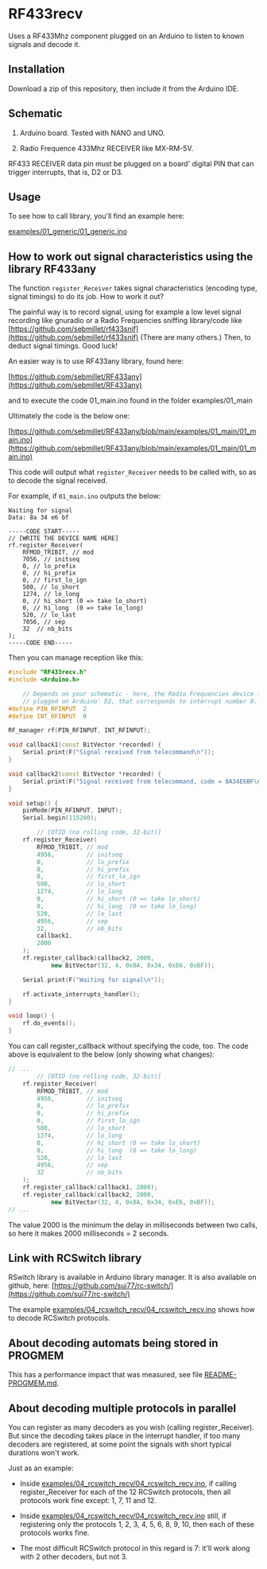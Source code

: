 RF433recv
=========

Uses a RF433Mhz component plugged on an Arduino to listen to known signals and
decode it.


Installation
------------

Download a zip of this repository, then include it from the Arduino IDE.


Schematic
---------

1. Arduino board. Tested with NANO and UNO.

2. Radio Frequence 433Mhz RECEIVER like MX-RM-5V.

RF433 RECEIVER data pin must be plugged on a board' digital PIN that can
trigger interrupts, that is, D2 or D3.


Usage
-----

To see how to call library, you'll find an example here:

[examples/01_generic/01_generic.ino](examples/01_generic/01_generic.ino)


How to work out signal characteristics using the library RF433any
-----------------------------------------------------------------

The function `register_Receiver` takes signal characteristics (encoding type,
signal timings) to do its job. How to work it out?

The painful way is to record signal, using for example a low level signal
recording like gnuradio or a Radio Frequencies sniffing library/code like
[https://github.com/sebmillet/rf433snif](https://github.com/sebmillet/rf433snif)
(There are many others.)
Then, to deduct signal timings. Good luck!

An easier way is to use RF433any library, found here:

[https://github.com/sebmillet/RF433any](https://github.com/sebmillet/RF433any)

and to execute the code 01_main.ino found in the folder
examples/01_main

Ultimately the code is the below one:

[https://github.com/sebmillet/RF433any/blob/main/examples/01_main/01_main.ino](https://github.com/sebmillet/RF433any/blob/main/examples/01_main/01_main.ino)

This code will output what `register_Receiver` needs to be called with, so as
to decode the signal received.

For example, if `01_main.ino` outputs the below:

    Waiting for signal
    Data: 8a 34 e6 bf

    -----CODE START-----
    // [WRITE THE DEVICE NAME HERE]
    rf.register_Receiver(
        RFMOD_TRIBIT, // mod
        7056, // initseq
        0, // lo_prefix
        0, // hi_prefix
        0, // first_lo_ign
        580, // lo_short
        1274, // lo_long
        0, // hi_short (0 => take lo_short)
        0, // hi_long  (0 => take lo_long)
        520, // lo_last
        7056, // sep
        32  // nb_bits
    );
    -----CODE END-----

Then you can manage reception like this:

```c++
#include "RF433recv.h"
#include <Arduino.h>

    // Depends on your schematic - here, the Radio Frequencies device is
    // plugged on Arduino' D2, that corresponds to interrupt number 0.
#define PIN_RFINPUT  2
#define INT_RFINPUT  0

RF_manager rf(PIN_RFINPUT, INT_RFINPUT);

void callback1(const BitVector *recorded) {
    Serial.print(F("Signal received from telecommand\n"));
}

void callback2(const BitVector *recorded) {
    Serial.print(F("Signal received from telecommand, code = 8A34E6BF\n"));
}

void setup() {
    pinMode(PIN_RFINPUT, INPUT);
    Serial.begin(115200);

        // [OTIO (no rolling code, 32-bit)]
    rf.register_Receiver(
        RFMOD_TRIBIT, // mod
        4956,         // initseq
        0,            // lo_prefix
        0,            // hi_prefix
        0,            // first_lo_ign
        580,          // lo_short
        1274,         // lo_long
        0,            // hi_short (0 => take lo_short)
        0,            // hi_long  (0 => take lo_long)
        520,          // lo_last
        4956,         // sep
        32,           // nb_bits
        callback1,
        2000
    );
    rf.register_callback(callback2, 2000,
            new BitVector(32, 4, 0x8A, 0x34, 0xE6, 0xBF));

    Serial.print(F("Waiting for signal\n"));

    rf.activate_interrupts_handler();
}

void loop() {
    rf.do_events();
}
```

You can call register_callback without specifying the code, too. The code above
is equivalent to the below (only showing what changes):

```c++
// ...
        // [OTIO (no rolling code, 32-bit)]
    rf.register_Receiver(
        RFMOD_TRIBIT, // mod
        4956,         // initseq
        0,            // lo_prefix
        0,            // hi_prefix
        0,            // first_lo_ign
        580,          // lo_short
        1274,         // lo_long
        0,            // hi_short (0 => take lo_short)
        0,            // hi_long  (0 => take lo_long)
        520,          // lo_last
        4956,         // sep
        32            // nb_bits
    );
    rf.register_callback(callback1, 2000);
    rf.register_callback(callback2, 2000,
            new BitVector(32, 4, 0x8A, 0x34, 0xE6, 0xBF));
// ...
```

The value 2000 is the minimum the delay in milliseconds between two calls, so
here it makes 2000 milliseconds = 2 seconds.


Link with RCSwitch library
--------------------------

RSwitch library is available in Arduino library manager. It is also available
on github, here:
[https://github.com/sui77/rc-switch/](https://github.com/sui77/rc-switch/)

The example
[examples/04_rcswitch_recv/04_rcswitch_recv.ino](examples/04_rcswitch_recv/04_rcswitch_recv.ino)
shows how to decode RCSwitch protocols.


About decoding automats being stored in PROGMEM
-----------------------------------------------

This has a performance impact that was measured, see file
[README-PROGMEM.md](README-PROGMEM.md).


About decoding multiple protocols in parallel
---------------------------------------------

You can register as many decoders as you wish (calling register_Receiver). But
since the decoding takes place in the interrupt handler, if too many decoders
are registered, at some point the signals with short typical durations won't
work.

Just as an example:

- Inside
[examples/04_rcswitch_recv/04_rcswitch_recv.ino](examples/04_rcswitch_recv/04_rcswitch_recv.ino),
if calling register_Receiver for each of the 12 RCSwitch protocols, then
all protocols work fine except: 1, 7, 11 and 12.

- Inside
[examples/04_rcswitch_recv/04_rcswitch_recv.ino](examples/04_rcswitch_recv/04_rcswitch_recv.ino)
still, if registering only the protocols 1, 2, 3, 4, 5, 6, 8, 9, 10, then
each of these protocols works fine.

- The most difficult RCSwitch protocol in this regard is 7: it'll work along
with 2 other decoders, but not 3.

